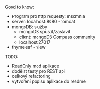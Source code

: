 Good to know:
* Program pro http requesty: insomnia
* server: localhost:8080 - tomcat
* mongoDB: služby
	* mongoDB spustit/zastavit
	* client: mongoDB Compass community
	* localhost:27017
* thymeleaf - view

TODO:
* ReadOnly mod aplikace
* dodělat testy pro REST api
* celkový refactoring
* vytvoření popisu aplikace do readme
	
